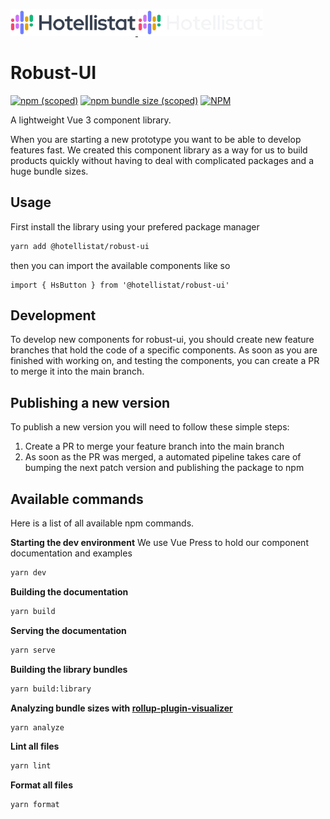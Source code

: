 <p>
  <a href="https://hotellistat.com/#gh-light-mode-only" target="_blank">
    <img src="assets/logo.png" width="200">
  </a>

  <a href="https://hotellistat.com/#gh-dark-mode-only" target="_blank">
    <img src="assets/logo-dark.png" width="200">
  </a>
</p>

# Robust-UI

[![npm (scoped)](https://img.shields.io/npm/v/@hotellistat/robust-ui)](https://www.npmjs.com/package/@hotellistat/robust-ui)
[![npm bundle size (scoped)](https://img.shields.io/bundlephobia/minzip/@hotellistat/robust-ui)](https://bundlephobia.com/result?p=@hotellistat/robust-ui@latest)
[![NPM](https://img.shields.io/npm/l/@hotellistat/robust-ui)](https://github.com/hotellistat/robust-ui/blob/main/LICENSE)

A lightweight Vue 3 component library.

When you are starting a new prototype you want to be able to develop features fast. We created this component library as a way for us to build products quickly without having to deal with complicated packages and a huge bundle sizes.

## Usage

First install the library using your prefered package manager

```bash
yarn add @hotellistat/robust-ui
```

then you can import the available components like so

```vue
import { HsButton } from '@hotellistat/robust-ui'
```

## Development

To develop new components for robust-ui, you should create new feature branches
that hold the code of a specific components. As soon as you are finished with working on, and
testing the components, you can create a PR to merge it into the main branch.

## Publishing a new version

To publish a new version you will need to follow these simple steps:

1. Create a PR to merge your feature branch into the main branch
2. As soon as the PR was merged, a automated pipeline takes care of bumping the
   next patch version and publishing the package to npm

## Available commands

Here is a list of all available npm commands.

**Starting the dev environment**
We use Vue Press to hold our component documentation and examples

```bash
yarn dev
```

**Building the documentation**

```bash
yarn build
```

**Serving the documentation**

```bash
yarn serve
```

**Building the library bundles**

```bash
yarn build:library
```

**Analyzing bundle sizes with [rollup-plugin-visualizer](https://github.com/btd/rollup-plugin-visualizer)**

```bash
yarn analyze
```

**Lint all files**

```bash
yarn lint
```

**Format all files**

```bash
yarn format
```

